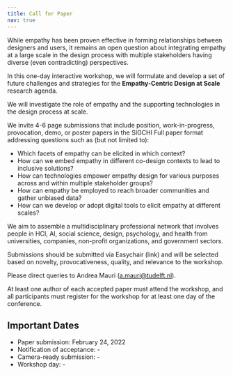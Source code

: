 ```yaml
---
title: Call for Paper
nav: true
---
```


While empathy has been proven effective in forming relationships between designers and users, it remains an open question about integrating empathy at a large scale in the design process with multiple stakeholders having diverse (even contradicting) perspectives.

In this one-day interactive workshop, we will formulate and develop a set of future challenges and strategies for the **Empathy-Centric Design at Scale** research agenda.

We will investigate the role of empathy and the supporting technologies in the design process at scale.

We invite 4-6 page submissions that include position, work-in-progress, provocation, demo, or poster papers in the SIGCHI Full paper format addressing questions such as (but not limited to):

- Which facets of empathy can be elicited in which context?
- How can we embed empathy in different co-design contexts to lead to inclusive solutions?
- How can technologies empower empathy design for various purposes across and within multiple stakeholder groups?
- How can empathy be employed to reach broader communities and gather unbiased data?
- How can we develop or adopt digital tools to elicit empathy at different scales?

We aim to assemble a multidisciplinary professional network that involves people in HCI, AI, social science, design, psychology, and health from universities, companies, non-profit organizations, and government sectors.

Submissions should be submitted via Easychair (link) and will be selected based on novelty, provocativeness, quality, and relevance to the workshop.

Please direct queries to Andrea Mauri (a.mauri@tudelft.nl).

At least one author of each accepted paper must attend the workshop, and all participants must register for the workshop for at least one day of the conference.

## Important Dates

- Paper submission: February 24, 2022
- Notification of acceptance: -
- Camera-ready submission: -
- Workshop day: - 


